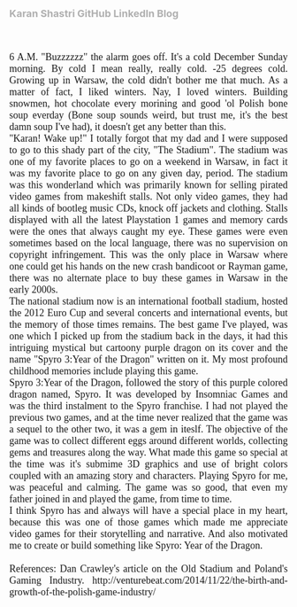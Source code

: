 <html lang="en-US">
<html>
<head>
 <title>  Karan Shastri </title>
</head>
 <h1 style="font-family:tahoma;">
<h1 style="text-align:centre;">
  <font size="4"><a href="https://karanrshastri.github.io/"> Karan Shastri </a>
 <style>
  a:link {
    color: 	#B0B0B0 ;
    background-color: transparent;
    text-decoration: none;
} 
a:visited {
    color: 	#B0B0B0 ;
    background-color: transparent;
    text-decoration: none;
}
a:hover {
    color: 	#383838 ;
    background-color: transparent;
    text-decoration: underline;
}
 </style Spy
 <h2><a href="https://github.com/karanrshastri">GitHub</a>  <a href="https://in.linkedin.com/in/karan-shastri-4ab93372"> LinkedIn </a> <a href="https://karanrshastri.github.io/blog/"> Blog </a> </h2>
<body>
<br>

  <p align="justify", style="font-family:tahoma;">
6 A.M. "Buzzzzzz" the alarm goes off. It's a cold December Sunday morning. By cold I mean really, really cold. -25 degrees cold. Growing up in Warsaw, the cold didn't bother me that much. As a matter of fact, I liked winters. Nay, I loved winters. Building snowmen, hot chocolate every morining and good 'ol Polish bone soup everday (Bone soup sounds weird, but trust me, it's the best damn soup I've had), it doesn't get any better than this.</br>
"Karan! Wake up!" I totally forgot that my dad and I were supposed to go to this shady part of the city, "The Stadium". The stadium was one of my favorite places to go on a weekend in Warsaw, in fact it was my favorite place to go on any given day, period. The stadium was this wonderland which was primarily known for selling pirated video games from makeshift stalls. Not only video games, they had all kinds of bootleg music CDs, knock off jackets and clothing. Stalls displayed with all the latest Playstation 1 games and memory cards were the ones that always caught my eye. These games were even sometimes based on the local language, there was no supervision on copyright infringement. This was the only place in Warsaw where one could get his hands on the new crash bandicoot or Rayman game, there was no alternate place to buy these games in Warsaw in the early 2000s. </br>
The national stadium now is an international football stadium, hosted the 2012 Euro Cup and several concerts and international events, but the memory of those times remains. The best game I've played, was one which I picked up from the stadium back in the days, it had this intriguing mystical but cartoony purple dragon on its cover and the name "Spyro 3:Year of the Dragon" written on it. My most profound childhood memories include playing this game. </br>
Spyro 3:Year of the Dragon, followed the story of this purple colored dragon named, Spyro. It was developed by Insomniac Games and was the third instalment to the Spyro franchise. I had not played the previous two games, and at the time never realized that the game was a sequel to the other two, it was a gem in iteslf. The objective of the game was to collect different eggs around different worlds, collecting gems and treasures along the way. What made this game so special at the time was it's submime 3D graphics and use of bright colors coupled with an amazing story and characters. Playing Spyro for me, was peaceful and calming. The game was so good, that even my father joined in and played the game, from time to time. </br>
I think Spyro has and always will have a special place in my heart, because this was one of those games which made me appreciate video games for their storytelling and narrative. And also motivated me to create or build something like Spyro: Year of the Dragon.
</br>
<br>
References: Dan Crawley's article on the Old Stadium and Poland's Gaming Industry. 
http://venturebeat.com/2014/11/22/the-birth-and-growth-of-the-polish-game-industry/
  <br>
  
  <br>
  
   </body>
